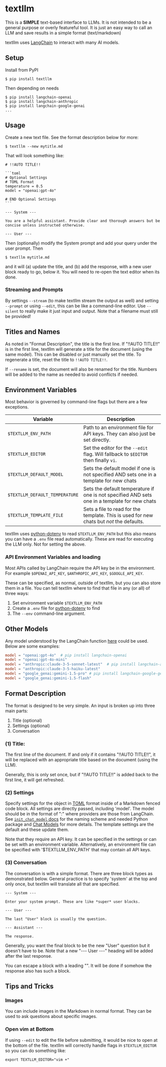 # textllm

This is a **SIMPLE** text-based interface to LLMs. It is not intended to be a general purpose or overly featureful tool. It is just an easy way to call an LLM and save results in a simple format (text/markdown)

textllm uses [LangChain][LangChain] to interact with many AI models. 

[LangChain]:https://www.langchain.com/

## Setup

Install from PyPI

    $ pip install textllm

Then depending on needs

    $ pip install langchain-openai
    $ pip install langchain-anthropic
    $ pip install langchain-google-genai
    ...


## Usage

Create a new text file. See the format description below for more:

    $ textllm --new mytitle.md
    
That will look something like:

    # !!AUTO TITLE!!
    
    ```toml
    # Optional Settings
    # TOML Format
    temperature = 0.5
    model = "openai:gpt-4o"
    
    # END Optional Settings
    ```
    
    --- System ---
    
    You are a helpful assistant. Provide clear and thorough answers but be concise unless instructed otherwise.
    
    --- User ---


Then (optionally) modify the System prompt and add your query under the user prompt. Then

    $ textllm mytitle.md

and it will (a) update the title, and (b) add the response, with a new user block ready to go, below it. You will need to re-open the text editor when its done.

### Streaming and Prompts

By settings `--stream` (to make textllm stream the output as well) and setting `--prompt` or using `--edit`, this can be like a command-line editor. Use `--silent` to really make it just input and output. Note that a filename must still be provided! 

## Titles and Names

As noted in "Format Description", the title is the first line. If "!!AUTO TITLE!!" is in the first line, textllm will generate a title for the document (using the same model). This can be disabled or just manually set the title. To regenerate a title, reset the title to `!!AUTO TITLE!!`.

If `--rename` is set, the document will also be renamed for the title. Numbers will be added to the name as needed to avoid conflicts if needed.

## Environment Variables

Most behavior is governed by command-line flags but there are a few exceptions. 

| Variable | Description |
|--|--|
|`$TEXTLLM_ENV_PATH` | Path to an environment file for API keys. They can also just be set directly.|
| `$TEXTLLM_EDITOR` | Set the editor for the `--edit` flag. Will fallback to `$EDITOR` then finally `vi`. |
| `$TEXTLLM_DEFAULT_MODEL` | Sets the default model if one is not specified AND sets one in a template for new chats |
| `$TEXTLLM_DEFAULT_TEMPERATURE` | Sets the default temperature if one is not specified AND sets one in a template for new chats |
| `$TEXTLLM_TEMPLATE_FILE` | Sets a file to read for the template. This is used for new chats but *not* the defaults.


textllm uses [python-dotenv][dotenv] to read `$TEXTLLM_ENV_PATH` but this also means you can have a `.env` file read automatically. These are read for executing the LLM only. Not for setting the above.

### API Environment Variables and loading

Most APIs called by LangChain require the API key be in the environment. For example `$OPENAI_API_KEY`, `$ANTHROPIC_API_KEY`, `$GOOGLE_API_KEY`.

These can be specified, as normal, outside of textllm, but you can also store them in a file. You can tell textllm where to find that file in any (or all) of three ways:

1. Set environment variable `$TEXTLLM_ENV_PATH`
2. Create a `.env` file for [python-dotenv][dotenv] to find
3. The `--env` command-line argument.


## Other Models

Any model understood by the LangChain function [here][init_chat_model] could be used. Below are some examples:

```toml
model = "openai:gpt-4o"  # pip install langchain-openai
model = "openai:gpt-4o-mini"
model = "anthropic:claude-3-5-sonnet-latest"  # pip install langchain-anthropic
model = "anthropic:claude-3-5-haiku-latest"
model = "google_genai:gemini-1.5-pro" # pip install langchain-google-genai
model = "google_genai:gemini-1.5-flash" 
```

## Format Description

The format is designed to be very simple. An input is broken up into three main parts:

1. Title (optional)
2. Settings (optional)
3. Conversation

### (1) Title:

The first line of the document. If and only if it contains "!!AUTO TITLE!!", it will be replaced with an appropriate title based on the document (using the LLM).

Generally, this is only set once, but if "!!AUTO TITLE!!" is added back to the first line, it will get refreshed.

### (2) Settings

Specify settings for the object in [TOML][toml] format inside of a Markdown fenced code block. All settings are directly passed, including 'model'. The model should be in the format of "<provider>:<name>" where providers are those from LangChain. See [`init_chat_model` docs][init_chat_model] for the naming scheme and needed Python package and [Chat Models][chat models] for more details. The template settings are the default and these update them.

Note that they require an API key. It can be specified in the settings or can be set with an environment variable. Alternatively, an environment file can be specified with '$TEXTLLM_ENV_PATH' that may contain all API keys.

### (3) Conversation

The conversation is with a simple format. There are three block types as demonstrated below. General practice is to specify 'system' at the top and only once, but textllm will translate all that are specified.

```text 
--- System ---

Enter your system prompt. These are like *super* user blocks.

--- User ---

The last "User" block is usually the question.

--- Assistant ---

The response. 
```

Generally, you want the final block to be the new "User" question but it doesn't have to be. Note that a new "--- User ---" heading will be added after the last response.

You can escape a block with a leading "\". It will be done if somehow the response also has such a block.

## Tips and Tricks

### Images

You can include images in the Markdown in normal format. They can be used to ask questions about specific images.

### Open vim at Bottom

If using `--edit` to edit the file before submitting, it would be nice to open at the bottom of the file. textllm will correctly handle flags in `$TEXTLLM_EDITOR` so you can do something like:

    export TEXTLLM_EDITOR="vim +"

[dotenv]:https://github.com/theskumar/python-dotenv
[toml]: https://toml.io/ 
[init_chat_model]: https://python.langchain.com/api_reference/langchain/chat_models/langchain.chat_models.base.init_chat_model.html
[chat models]: https://python.langchain.com/docs/integrations/chat/